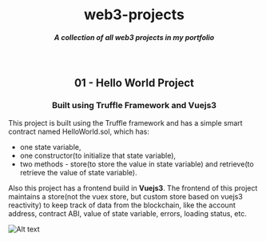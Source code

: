 <h1 align="center"> 
web3-projects
</h1>
<h5 align="center">
A collection of all web3 projects in my portfolio
</h5>
<br />
<h2 align="center"> 
01 - Hello World Project
</h2>
<h3 align="center">
Built using <b>Truffle Framework</b> and <b>Vuejs3</b>
</h3>
This project is built using the Truffle framework and has a simple smart contract named HelloWorld.sol, which has:
<ul>
<li>one state variable, </li>
<li>one constructor(to initialize that state variable), </li>
<li>two methods - store(to store the value in state variable) and retrieve(to retrieve the value of state variable). </li>
</ul>
Also this project has a frontend build in <b>Vuejs3</b>. The frontend of this project maintains a store(not the vuex store, but custom store based on vuejs3 reactivity) to keep track of data from the blockchain, like the account address, contract ABI, value of state variable, errors, loading status, etc.

![Alt text](/web3-projects/01_HelloWorld/01_HelloWorld.png?raw=true 'Frontend of the DApp')
